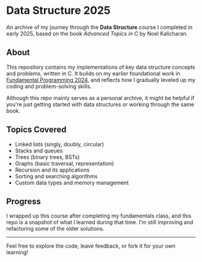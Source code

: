 # Data Structure 2025

An archive of my journey through the **Data Structure** course I completed in early 2025, based on the book *Advanced Topics in C* by Noel Kalicharan.

## About

This repository contains my implementations of key data structure concepts and problems, written in C. It builds on my earlier foundational work in [Fundamental Programming 2024](https://github.com/ilhmpbta/fundamental-programming-2024), and reflects how I gradually leveled up my coding and problem-solving skills.

Although this repo mainly serves as a personal archive, it might be helpful if you're just getting started with data structures or working through the same book.

## Topics Covered

- Linked lists (singly, doubly, circular)  
- Stacks and queues  
- Trees (binary trees, BSTs)  
- Graphs (basic traversal, representation)  
- Recursion and its applications  
- Sorting and searching algorithms  
- Custom data types and memory management

## Progress

I wrapped up this course after completing my fundamentals class, and this repo is a snapshot of what I learned during that time. I'm still improving and refactoring some of the older solutions.

---

Feel free to explore the code, leave feedback, or fork it for your own learning!